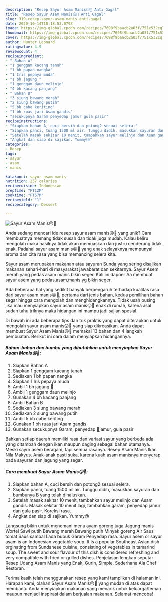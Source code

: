 ```yaml
---
description: "Resep Sayur Asam Manis😖🍋 Anti Gagal"
title: "Resep Sayur Asam Manis😖🍋 Anti Gagal"
slug: 319-resep-sayur-asam-manis-anti-gagal
date: 2020-10-14T10:18:53.079Z
image: https://img-global.cpcdn.com/recipes/7698f9baacb2a03f/751x532cq70/sayur-asam-manis😖🍋-foto-resep-utama.jpg
thumbnail: https://img-global.cpcdn.com/recipes/7698f9baacb2a03f/751x532cq70/sayur-asam-manis😖🍋-foto-resep-utama.jpg
cover: https://img-global.cpcdn.com/recipes/7698f9baacb2a03f/751x532cq70/sayur-asam-manis😖🍋-foto-resep-utama.jpg
author: Hunter Leonard
ratingvalue: 4.9
reviewcount: 4
recipeingredient:
- " Bahan A"
- "1 genggam kacang tanah"
- "1 bh papan nangka"
- "1 Iris pepaya muda"
- "1 bh jagung "
- "1 genggam daun melinjo"
- "4 bh kacang panjang"
- " Bahan B"
- "3 siung bawang merah"
- "2 siung bawang putih"
- "5 bh cabe keriting"
- "1 bh ruas jari Asam gandis"
- "secukupnya Garam penyedap jamur gula pasir"
recipeinstructions:
- "Siapkan bahan A, cuci bersih dan potong2 sesuai selera."
- "Siapkan panci, tuang 1500 ml air. Tunggu didih, masukkan sayuran dan bumbunya B yang telah dihaluskan."
- "Setelah masak sekitar 10 menit, tambahkan sayur melinjo dan Asam gandis. Masak sekitar 10 menit lagi, tambahkan garam, penyedap jamur dan gula pasir. Koreksi rasa."
- "Angkat dan siap di sajikan. Yummy😘"
categories:
- Resep
tags:
- sayur
- asam
- manis

katakunci: sayur asam manis 
nutrition: 257 calories
recipecuisine: Indonesian
preptime: "PT12M"
cooktime: "PT57M"
recipeyield: "1"
recipecategory: Dessert

---
```



![Sayur Asam Manis😖🍋](https://img-global.cpcdn.com/recipes/7698f9baacb2a03f/751x532cq70/sayur-asam-manis😖🍋-foto-resep-utama.jpg)

Anda sedang mencari ide resep sayur asam manis😖🍋 yang unik? Cara membuatnya memang tidak susah dan tidak juga mudah. Kalau keliru mengolah maka hasilnya tidak akan memuaskan dan justru cenderung tidak enak. Padahal sayur asam manis😖🍋 yang enak selayaknya mempunyai aroma dan cita rasa yang bisa memancing selera kita.

Sayur asam merupakan makanan atau sayuran Sunda yang sering disajikan makanan sehari-hari di masyarakat jawabarat dan sekitarnya. Sayur Asem merah yang pedas asam manis bikin seger. Kali ini dapoer Aa membuat sayur asem yang pedas,asam,manis yg bikin seger.

Ada beberapa hal yang sedikit banyak berpengaruh terhadap kualitas rasa dari sayur asam manis😖🍋, pertama dari jenis bahan, kedua pemilihan bahan segar hingga cara mengolah dan menghidangkannya. Tidak usah pusing jika mau menyiapkan sayur asam manis😖🍋 enak di rumah, karena asal sudah tahu triknya maka hidangan ini mampu jadi sajian spesial.


Di bawah ini ada beberapa tips dan trik praktis yang dapat diterapkan untuk mengolah sayur asam manis😖🍋 yang siap dikreasikan. Anda dapat membuat Sayur Asam Manis😖🍋 memakai 13 bahan dan 4 langkah pembuatan. Berikut ini cara dalam menyiapkan hidangannya.

<!--inarticleads1-->

##### Bahan-bahan dan bumbu yang dibutuhkan untuk menyiapkan Sayur Asam Manis😖🍋:

1. Siapkan  Bahan A
1. Siapkan 1 genggam kacang tanah
1. Sediakan 1 bh papan nangka
1. Siapkan 1 Iris pepaya muda
1. Ambil 1 bh jagung 🌽
1. Ambil 1 genggam daun melinjo
1. Gunakan 4 bh kacang panjang
1. Ambil  Bahan B
1. Sediakan 3 siung bawang merah
1. Sediakan 2 siung bawang putih
1. Ambil 5 bh cabe keriting
1. Gunakan 1 bh ruas jari Asam gandis
1. Gunakan secukupnya Garam, penyedap 🍄jamur, gula pasir


Bahkan setiap daerah memiliki rasa dan variasi sayur yang berbeda ada yang ditambah dengan ikan maupun daging sebagai bahan utamanya. Meski sayur asem beragam, tapi semua rasanya. Resep Asam Manis Ikan Nila Makyus. Anak-anak pasti suka, karena kuah asam manisnya menyerap pada sayuran dan jagung yang segar. 

<!--inarticleads2-->

##### Cara membuat Sayur Asam Manis😖🍋:

1. Siapkan bahan A, cuci bersih dan potong2 sesuai selera.
1. Siapkan panci, tuang 1500 ml air. Tunggu didih, masukkan sayuran dan bumbunya B yang telah dihaluskan.
1. Setelah masak sekitar 10 menit, tambahkan sayur melinjo dan Asam gandis. Masak sekitar 10 menit lagi, tambahkan garam, penyedap jamur dan gula pasir. Koreksi rasa.
1. Angkat dan siap di sajikan. Yummy😘


Langsung bikin untuk menemani menu ayam goreng juga Jagung manis Wortel Sawi putih Bawang merah Bawang putih Minyak goreng Air Saus tomat Saus sambal Lada bubuk Garam Penyedap rasa. Sayur asem or sayur asam is an Indonesian vegetable soup. It is a popular Southeast Asian dish orginating from Sundanese cuisine, consisting of vegetables in tamarind soup. The sweet and sour flavour of this dish is considered refreshing and very compatible with fried or grilled dishes. Penjelasan lengkap seputar Resep Udang Asam Manis yang Enak, Gurih, Simple, Sederhana Ala Chef Restoran. 

Terima kasih telah menggunakan resep yang kami tampilkan di halaman ini. Harapan kami, olahan Sayur Asam Manis😖🍋 yang mudah di atas dapat membantu Anda menyiapkan makanan yang menarik untuk keluarga/teman maupun menjadi inspirasi dalam berjualan makanan. Selamat mencoba!
